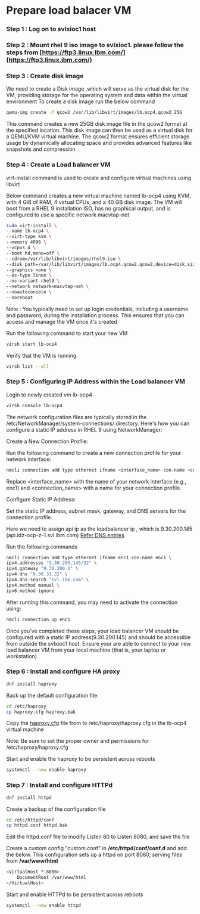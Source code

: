 
# Prepare load balacer VM 

### Step 1 : Log on to svlxioc1 host 

### Step 2 : Mount rhel 9 iso image to svlxioc1. please follow  the steps from [https://ftp3.linux.ibm.com/](https://ftp3.linux.ibm.com/)


### Step 3 : Create disk image

We need to create a Disk image ,which will serve as the virtual disk for the VM, providing storage for the operating system and data within the virtual environment
To create a disk image run the below command

```bash
qemu-img create -f qcow2 /var/lib/libvirt/images/lb.ocp4.qcow2 25G
```

This command creates a new 25GB disk image file in the qcow2 format at the specified location. This disk image can then be used as a virtual disk for a QEMU/KVM virtual machine. The qcow2 format ensures efficient storage usage by dynamically allocating space and provides advanced features like snapshots and compression

### Step 4 : Create a Load balancer VM
virt-install command is used to create and configure virtual machines using libvirt

Below command creates a new virtual machine named lb-ocp4 using KVM, with 4 GiB of RAM, 4 virtual CPUs, and a 40 GB disk image. The VM will boot from a RHEL 9 installation ISO, has no graphical output, and is configured to use a specific network macvtap-net

```bash
sudo virt-install \
--name lb-ocp4 \
--virt-type kvm \
--memory 4096 \
--vcpus 4 \
--boot hd,menu=off \
--cdrom=/var/lib/libvirt/images/rhel9.iso \
--disk path=/var/lib/libvirt/images/lb.ocp4.qcow2.qcow2,device=disk,size=40 \
--graphics none \
--os-type linux \
--os-variant rhel9 \
--network network=macvtap-net \
--noautoconsole \
--noreboot
```
Note : You typically need to set up login credentials, including a username and password, during the installation process. This ensures that you can access and manage the VM once it's created

Run the following command to start your new VM
``` bash
virsh start lb-ocp4 
```
Verify that the VM is running.
``` bash
virsh list --all 
```

### Step 5 : Configuring IP Address within the Load balancer VM

Login to newly created vm lb-ocp4

``` bash
virsh console lb-ocp4 
```

The network configuration files are typically stored in the /etc/NetworkManager/system-connections/ directory. Here's how you can configure a static IP address in RHEL 9 using NetworkManager:

Create a New Connection Profile:

Run the following command to create a new connection profile for your network interface:

```bash
nmcli connection add type ethernet ifname <interface_name> con-name <connection_name>
```
Replace <interface_name> with the name of your network interface (e.g., enc1) and <connection_name> with a name for your connection profile.

Configure Static IP Address:

Set the static IP address, subnet mask, gateway, and DNS servers for the connection profile. 

Here we need to assign api ip as the loadbalancer ip , which is  9.30.200.145 (api.idz-ocp-z-1.svl.ibm.com)
[Refer DNS entries ](config/dns-entries.txt)

Run the following commands

```bash
nmcli connection add type ethernet ifname enc1 con-name enc1 \
ipv4.addresses "9.30.200.145/32" \
ipv4.gateway "9.30.200.1" \
ipv4.dns "9.30.31.32" \
ipv4.dns-search "svl.ibm.com" \
ipv4.method manual \
ipv6.method ignore 
```
After running this command, you may need to activate the connection using:
```bash
nmcli connection up enc1
```
Once you've completed these steps, your load balancer VM should be configured with a static IP address(9.30.200.145) and should be accessible from outside the svlxioc1 host.
Ensure your are able to connect to your new load balancer VM from your local machine (that is, your laptop or workstation)

### Step 6 : Install and configure HA proxy

```bash
dnf install haproxy
```
Back up the default configuration file.

``` bash
cd /etc/haproxy
cp haproxy.cfg haproxy.bak
```

Copy the [haproxy.cfg](config/loadbalancer.txt) file from to /etc/haproxy/haproxy.cfg in the lb-ocp4 virtual machine

Note: Be sure to set the proper owner and permissions for /etc/haproxy/haproxy.cfg

Start and enable the haproxy to be persistent across reboots

```bash
systemctl --now enable haproxy
```


### Step 7 : Install and configure HTTPd

```bash
dnf install httpd
```
Create a backup of the configuration file

``` bash
cd /etc/httpd/conf
cp httpd.conf httpd.bak
```
Edit the httpd.conf file to modify Listen 80 to Listen 8080, and save the file

Create a custom config "custom.conf" in **/etc/httpd/conf/conf.d** and add the below. This configuration sets up a httpd on port 8080, serving files from **/var/www/html**
 

```bash
<VirtualHost *:8080>
    DocumentRoot /var/www/html
</VirtualHost>
```

Start and enable HTTPd to be persistent across reboots
```bash
systemctl --now enable httpd
```